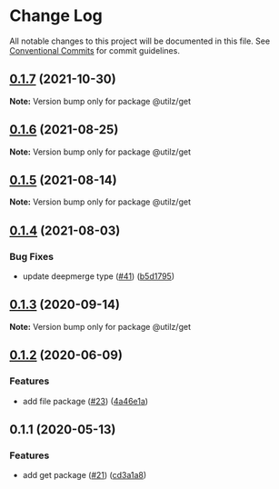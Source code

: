 # Change Log

All notable changes to this project will be documented in this file.
See [Conventional Commits](https://conventionalcommits.org) for commit guidelines.

## [0.1.7](https://github.com/devdigital/utilz/compare/@utilz/get@0.1.6...@utilz/get@0.1.7) (2021-10-30)

**Note:** Version bump only for package @utilz/get





## [0.1.6](https://github.com/devdigital/utilz/compare/@utilz/get@0.1.5...@utilz/get@0.1.6) (2021-08-25)

**Note:** Version bump only for package @utilz/get





## [0.1.5](https://github.com/devdigital/utilz/compare/@utilz/get@0.1.4...@utilz/get@0.1.5) (2021-08-14)

**Note:** Version bump only for package @utilz/get





## [0.1.4](https://github.com/devdigital/utilz/compare/@utilz/get@0.1.3...@utilz/get@0.1.4) (2021-08-03)


### Bug Fixes

* update deepmerge type ([#41](https://github.com/devdigital/utilz/issues/41)) ([b5d1795](https://github.com/devdigital/utilz/commit/b5d1795426f8a640122946683bb057a9bf208c11))





## [0.1.3](https://github.com/devdigital/utilz/compare/@utilz/get@0.1.2...@utilz/get@0.1.3) (2020-09-14)

**Note:** Version bump only for package @utilz/get





## [0.1.2](https://github.com/devdigital/utilz/compare/@utilz/get@0.1.1...@utilz/get@0.1.2) (2020-06-09)


### Features

* add file package ([#23](https://github.com/devdigital/utilz/issues/23)) ([4a46e1a](https://github.com/devdigital/utilz/commit/4a46e1a3628e25667cc5c765ce7b982c61426093))





## 0.1.1 (2020-05-13)


### Features

* add get package ([#21](https://github.com/devdigital/utilz/issues/21)) ([cd3a1a8](https://github.com/devdigital/utilz/commit/cd3a1a8887960803485520f74404c0fee96dcebf))
